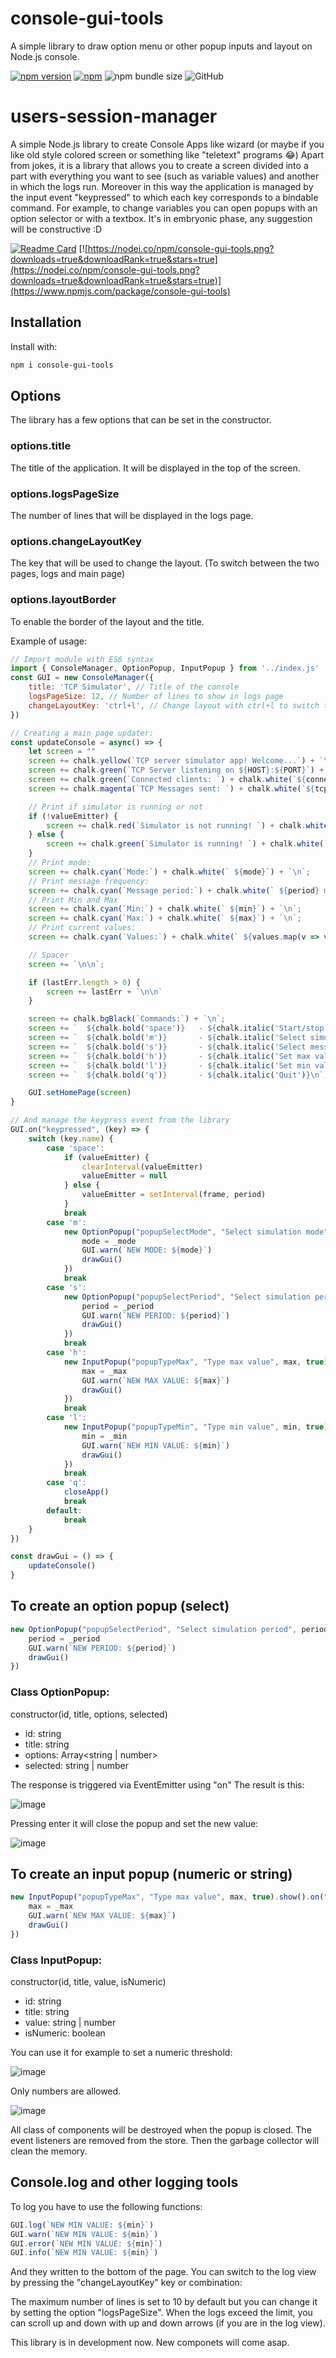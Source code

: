 # console-gui-tools
 A simple library to draw option menu or other popup inputs and layout on Node.js console.

[![npm version](https://badge.fury.io/js/console-gui-tools.svg)](https://npmjs.com/package/console-gui-tools) [![npm](https://img.shields.io/npm/dt/console-gui-tools)](https://npmjs.com/package/console-gui-tools) ![npm bundle size](https://img.shields.io/bundlephobia/min/console-gui-tools) ![GitHub](https://img.shields.io/github/license/elius94/console-gui-tools)

# users-session-manager
A simple Node.js library to create Console Apps like wizard (or maybe if you like old style colored screen or something like "teletext" programs 😂)
Apart from jokes, it is a library that allows you to create a screen divided into a part with everything you want to see (such as variable values) and another in which the logs run.
Moreover in this way the application is managed by the input event "keypressed" to which each key corresponds to a bindable command.
For example, to change variables you can open popups with an option selector or with a textbox.
It's in embryonic phase, any suggestion will be constructive :D

 [![Readme Card](https://github-readme-stats.vercel.app/api/pin/?username=elius94&repo=console-gui-tools&theme=github_dark&show_icons=true)](https://github.com/Elius94/console-gui-tools) [![https://nodei.co/npm/console-gui-tools.png?downloads=true&downloadRank=true&stars=true](https://nodei.co/npm/console-gui-tools.png?downloads=true&downloadRank=true&stars=true)](https://www.npmjs.com/package/console-gui-tools)

## Installation

Install with:
```sh
npm i console-gui-tools
```

## Options
The library has a few options that can be set in the constructor.

### options.title
The title of the application. It will be displayed in the top of the screen.

### options.logsPageSize
The number of lines that will be displayed in the logs page.

### options.changeLayoutKey
The key that will be used to change the layout. (To switch between the two pages, logs and main page)

### options.layoutBorder
To enable the border of the layout and the title.

Example of usage:
```js
// Import module with ES6 syntax
import { ConsoleManager, OptionPopup, InputPopup } from '../index.js'
const GUI = new ConsoleManager({
    title: 'TCP Simulator', // Title of the console
    logsPageSize: 12, // Number of lines to show in logs page
    changeLayoutKey: 'ctrl+l', // Change layout with ctrl+l to switch to the logs page
})

// Creating a main page updater:
const updateConsole = async() => {
    let screen = ""
    screen += chalk.yellow(`TCP server simulator app! Welcome...`) + `\n`
    screen += chalk.green(`TCP Server listening on ${HOST}:${PORT}`) + `\n`
    screen += chalk.green(`Connected clients: `) + chalk.white(`${connectedClients}\n`)
    screen += chalk.magenta(`TCP Messages sent: `) + chalk.white(`${tcpCounter}`) + `\n\n`

    // Print if simulator is running or not
    if (!valueEmitter) {
        screen += chalk.red(`Simulator is not running! `) + chalk.white(`press 'space' to start`) + `\n`
    } else {
        screen += chalk.green(`Simulator is running! `) + chalk.white(`press 'space' to stop`) + `\n`
    }
    // Print mode:
    screen += chalk.cyan(`Mode:`) + chalk.white(` ${mode}`) + `\n`;
    // Print message frequency:
    screen += chalk.cyan(`Message period:`) + chalk.white(` ${period} ms`) + `\n`;
    // Print Min and Max
    screen += chalk.cyan(`Min:`) + chalk.white(` ${min}`) + `\n`;
    screen += chalk.cyan(`Max:`) + chalk.white(` ${max}`) + `\n`;
    // Print current values:
    screen += chalk.cyan(`Values:`) + chalk.white(` ${values.map(v => v.toFixed(4)).join('   ')}`) + `\n`;

    // Spacer
    screen += `\n\n`;

    if (lastErr.length > 0) {
        screen += lastErr + `\n\n`
    }

    screen += chalk.bgBlack(`Commands:`) + `\n`;
    screen += `  ${chalk.bold('space')}   - ${chalk.italic('Start/stop simulator')}\n`;
    screen += `  ${chalk.bold('m')}       - ${chalk.italic('Select simulation mode')}\n`;
    screen += `  ${chalk.bold('s')}       - ${chalk.italic('Select message period')}\n`;
    screen += `  ${chalk.bold('h')}       - ${chalk.italic('Set max value')}\n`;
    screen += `  ${chalk.bold('l')}       - ${chalk.italic('Set min value')}\n`;
    screen += `  ${chalk.bold('q')}       - ${chalk.italic('Quit')}\n`;

    GUI.setHomePage(screen)
}

// And manage the keypress event from the library
GUI.on("keypressed", (key) => {
    switch (key.name) {
        case 'space':
            if (valueEmitter) {
                clearInterval(valueEmitter)
                valueEmitter = null
            } else {
                valueEmitter = setInterval(frame, period)
            }
            break
        case 'm':
            new OptionPopup("popupSelectMode", "Select simulation mode", modeList, mode).show().on("confirm", (_mode) => {
                mode = _mode
                GUI.warn(`NEW MODE: ${mode}`)
                drawGui()
            })
            break
        case 's':
            new OptionPopup("popupSelectPeriod", "Select simulation period", periodList, period).show().on("confirm", (_period) => {
                period = _period
                GUI.warn(`NEW PERIOD: ${period}`)
                drawGui()
            })
            break
        case 'h':
            new InputPopup("popupTypeMax", "Type max value", max, true).show().on("confirm", (_max) => {
                max = _max
                GUI.warn(`NEW MAX VALUE: ${max}`)
                drawGui()
            })
            break
        case 'l':
            new InputPopup("popupTypeMin", "Type min value", min, true).show().on("confirm", (_min) => {
                min = _min
                GUI.warn(`NEW MIN VALUE: ${min}`)
                drawGui()
            })
            break
        case 'q':
            closeApp()
            break
        default:
            break
    }
})

const drawGui = () => {
    updateConsole()
}

```

## To create an option popup (select)
```js
new OptionPopup("popupSelectPeriod", "Select simulation period", periodList, period).show().on("confirm", (_period) => {
    period = _period
    GUI.warn(`NEW PERIOD: ${period}`)
    drawGui()
})
```
### Class OptionPopup:
constructor(id, title, options, selected)
 - id: string
 - title: string
 - options: Array<string | number>
 - selected: string | number

The response is triggered via EventEmitter using "on"
The result is this:

![image](https://user-images.githubusercontent.com/14907987/162258068-97fb5fd0-3546-430b-9a90-14dae6b72542.png)

Pressing enter it will close the popup and set the new value:

![image](https://user-images.githubusercontent.com/14907987/162258174-7b5bd516-608b-4e03-a549-502cffc4b0a2.png)

## To create an input popup (numeric or string)
```js
new InputPopup("popupTypeMax", "Type max value", max, true).show().on("confirm", (_max) => {
    max = _max
    GUI.warn(`NEW MAX VALUE: ${max}`)
    drawGui()
})
```

### Class InputPopup:
constructor(id, title, value, isNumeric)
 - id: string
 - title: string
 - value: string | number
 - isNumeric: boolean

You can use it for example to set a numeric threshold:

![image](https://user-images.githubusercontent.com/14907987/161997181-07993f9a-6ad2-4c77-a834-2bbc4ed53a1e.png)

Only numbers are allowed.

![image](https://user-images.githubusercontent.com/14907987/161997601-522eef0c-b3a8-47b8-b174-6cb12266fb1c.png)

All class of components will be destroyed when the popup is closed. The event listeners are removed from the store. Then the garbage collector will clean the memory.

## Console.log and other logging tools
To log you have to use the following functions:

```js
GUI.log(`NEW MIN VALUE: ${min}`)
GUI.warn(`NEW MIN VALUE: ${min}`)
GUI.error(`NEW MIN VALUE: ${min}`)
GUI.info(`NEW MIN VALUE: ${min}`)
```
And they written to the bottom of the page.
You can switch to the log view by pressing the "changeLayoutKey" key or combination:

The maximum number of lines is set to 10 by default but you can change it by setting the option "logsPageSize".
When the logs exceed the limit, you can scroll up and down with up and down arrows (if you are in the log view).

This library is in development now. New componets will come asap.
